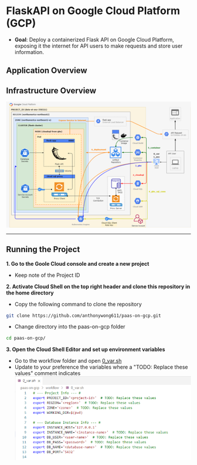 # FlaskAPI on Google Cloud Platform (GCP)
- **Goal**: Deploy a containerized Flask API on Google Cloud Platform, exposing it the internet for API users to make requests and store user information. 


## Application Overview


## Infrastructure Overview
![](images/architecture.png)


---
## Running the Project
**1. Go to the Goole Cloud console and create a new project**
- Keep note of the Project ID

**2. Activate Cloud Shell on the top right header and clone this repository in the home directory**
- Copy the following command to clone the repository
```bash
git clone https://github.com/anthonywong611/paas-on-gcp.git
```
- Change directory into the paas-on-gcp folder
```bash
cd paas-on-gcp/
```

**3. Open the Cloud Shell Editor and set up environment variables**
- Go to the workflow folder and open [0_var.sh](https://github.com/anthonywong611/paas-on-gcp/blob/main/workflow/0_var.sh)
- Update to your preference the variables where a "TODO: Replace these values" comment indicates
![](images/variables.PNG)



<!-- ## 1. Create an application repository on GitHub. Document configuration and deployment steps in a README document.
---
## 2. Using the application repository, create a simple container app (using Docker) using Flask or any other simple API framework to expose GET and POST methods.  
- The app should create the table in the database if it does not exist (for all verbs). 
- The POST method is used to insert a new record into the table and the GET method returns records in the table.  
- Use JSON for the request and response formats. 
---
## 3. Create a GitHub action to deploy the application when a PR is merged into the develop branch.
---
### Challenge 1: Deploy the GKE cluster and database instance on a private VPC network, with access via a Global HTTPS load balancer. 
---
### Challenge 2: Implement a basic service mesh using Istio including an egress service entry for Cloud SQL.
--- -->

